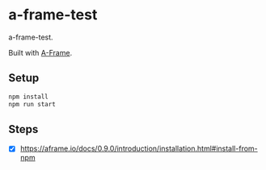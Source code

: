 # a-frame-test

a-frame-test.

Built with [A-Frame](https://aframe.io).

## Setup

```sh
npm install
npm run start
```

## Steps

- [x] https://aframe.io/docs/0.9.0/introduction/installation.html#install-from-npm